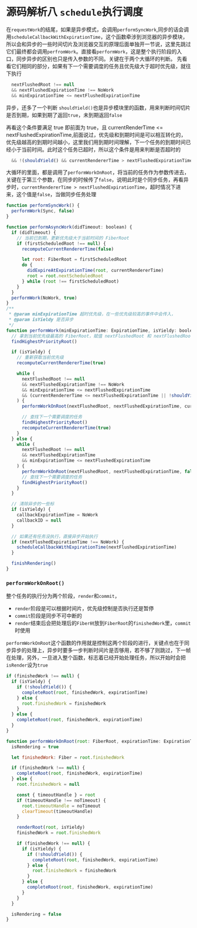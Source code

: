 # 源码解析八  `schedule`执行调度
在`requestWork`的结尾，如果是异步模式，会调用`performSyncWork`,同步的话会调用`scheduleCallbackWithExpirationTime`，这个函数牵涉到浏览器的异步模块，所以会和异步的一些时间切片及浏览器交互的原理后面单独开一节说，这里先跳过
它们最终都会调用`perfromWork`。直接看`performWork`，这是整个执行阶段的入口，同步异步的区别也只是传入参数的不同。关键在于两个大循环的判断。
先看看它们相同的部分，如果有下一个需要调度的任务且优先级大于超时优先级，就往下执行

```javaScript
  nextFlushedRoot !== null 
  && nextFlushedExpirationTime !== NoWork
  && minExpirationTime <= nextFlushedExpirationTime
```

异步，还多了一个判断
`shouldYield()`也是异步模块里的函数，用来判断时间切片是否到期，如果到期了返回`true`，未到期返回`false`

再看这个条件要满足 true 即前面为 true，且 currentRenderTime <= nextFlushedExpirationTime,前面说过，优先级和到期时间是可以相互转化的，优先级越高的到期时间越小，这里我们用到期时间理解，下一个任务的到期时间已经小于当前时间。此时这个任务已超时，所以这个条件是用来判断是否超时的

```javaScript
  && !(shouldYield() && currentRendererTime > nextFlushedExpirationTime)
```

大循环的里面，都是调用了`performWorkOnRoot`，将当前的任务作为参数传进去，关键在于第三个参数，在同步的时候传了`false`，说明此时是个同步任务，再看异步时，`currentRendererTime > nextFlushedExpirationTime`，超时情况下进来，这个值是`false`，当做同步任务处理

```javaScript
function performSyncWork() {
  performWork(Sync, false)
}

function performAsyncWork(didTimeout: boolean) {
  if (didTimeout) {
    // 当前已到期，更新优先级大于当前时间的 FiberRoot
    if (firstScheduledRoot !== null) {
      recomputeCurrentRendererTime(false)

      let root: FiberRoot = firstScheduledRoot
      do {
        didExpireAtExpirationTime(root, currentRendererTime)
        root = root.nextScheduledRoot
      } while (root !== firstScheduledRoot)
    }
  }
  performWork(NoWork, true)
}
/**
 * @param minExpirationTime 超时优先级，在一些优先级较高的事件中会传入，
 * @param isYieldy 是否异步
 */
function performWork(minExpirationTime: ExpirationTime, isYieldy: boolean) {
  // 拿到当前优先级最高的 FiberRoot，赋值 nextFlushedRoot 和 nextFlushedRoot
  findHighestPriorityRoot()

  if (isYieldy) { 
    // 重新获取当前优先级
    recomputeCurrentRendererTime(true)

    while (
      nextFlushedRoot !== null
      && nextFlushedExpirationTime !== NoWork
      && minExpirationTime <= nextFlushedExpirationTime
      && (currentRendererTime <= nextFlushedExpirationTime || !shouldYield())
    ) {
      performWorkOnRoot(nextFlushedRoot, nextFlushedExpirationTime, currentRendererTime > nextFlushedExpirationTime)

      // 查找下一个需要调度的任务
      findHighestPriorityRoot()
      recomputeCurrentRendererTime(true)
    }
  } else { 
    while (
      nextFlushedRoot !== null
      && nextFlushedExpirationTime
      && minExpirationTime <= nextFlushedExpirationTime
    ) {
      performWorkOnRoot(nextFlushedRoot, nextFlushedExpirationTime, false)
      // 查找下一个需要调度的任务
      findHighestPriorityRoot()
    }
  }

  // 清除异步的一些标
  if (isYieldy) {
    callbackExpirationTime = NoWork
    callbackID = null
  }

  // 如果还有任务没执行，直接异步开始执行
  if (nextFlushedExpirationTime !== NoWork) {
    scheduleCallbackWithExpirationTime(nextFlushedExpirationTime)
  }

  finishRendering()
}
```

### `performWorkOnRoot()`

整个任务的执行分为两个阶段，`render`和`commit`，
- `render`阶段是可以根据时间片，优先级控制是否执行还是暂停
- `commit`阶段是同步不可中断的
- `render`结束后会把处理后的`Fiber树`放到`FiberRoot`的`finishedWork`里，`commit`时使用

`performWorkOnRoot`这个函数的作用就是控制这两个阶段的进行，关键点也在于同步异步的处理上，异步时要多一步判断时间片是否够用，若不够了则跳过，下一帧在处理，另外，一旦进入整个函数，标志着已经开始处理任务，所以开始时会把`isRender`设为`true`

```javaScript
if (finishedWork !== null) {
  if (isYieldy) {
    if (!shouldYield()) {
      completeRoot(root, finishedWork, expirationTime)
    } else {
      root.finishedWork = finishedWork
    }
  } else {
    completeRoot(root, finishedWork, expirationTime)
  }
}
```

```javaScript
function performWorkOnRoot(root: FiberRoot, expirationTime: ExpirationTime, isYieldy: boolean) {
  isRendering = true

  let finishedWork: Fiber = root.finishedWork

  if (finishedWork !== null) {
    completeRoot(root, finishedWork, expirationTime)
  } else {
    root.finishedWork = null

    const { timeoutHandle } = root
    if (timeoutHandle !== noTimeout) {
      root.timeoutHandle = noTimeout
      clearTimeout(timeoutHandle)
    }

    renderRoot(root, isYieldy)
    finishedWork = root.finishedWork

    if (finishedWork !== null) {
      if (isYieldy) {
        if (!shouldYield()) {
          completeRoot(root, finishedWork, expirationTime)
        } else {
          root.finishedWork = finishedWork
        }
      } else {
        completeRoot(root, finishedWork, expirationTime)
      }
    }
  }

  isRendering = false
}
```

